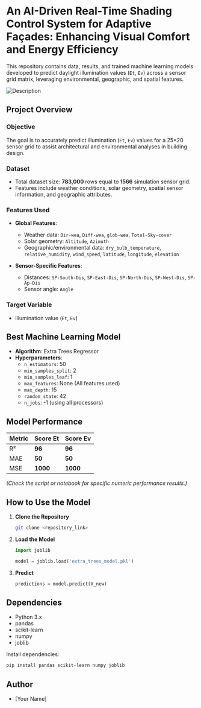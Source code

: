 # An AI-Driven Real-Time Shading Control System for Adaptive Façades: Enhancing Visual Comfort and Energy Efficiency

This repository contains data, results, and trained machine learning models developed to predict daylight illumination values (`Et`, `Ev`) across a sensor grid matrix, leveraging environmental, geographic, and spatial features.

![Description](images/sensor_animation.gif)

## Project Overview

### Objective
The goal is to accurately predict illumination (`Et`, `Ev`) values for a 25×20 sensor grid to assist architectural and environmental analyses in building design.

### Dataset
- Total dataset size: **783,000** rows equal to **1566** simulation sensor grid.
- Features include weather conditions, solar geometry, spatial sensor information, and geographic attributes.

### Features Used
- **Global Features**:
  - Weather data: `Dir-wea`, `Diff-wea`, `glob-wea`, `Total-Sky-cover`
  - Solar geometry: `Altitude`, `Azimuth`
  - Geographic/environmental data: `dry_bulb_temperature`, `relative_humidity`, `wind_speed`, `latitude`, `longitude`, `elevation`

- **Sensor-Specific Features**:
  - Distances: `SP-South-Dis`, `SP-East-Dis`, `SP-North-Dis`, `SP-West-Dis`, `SP-Ap-Dis`
  - Sensor angle: `Angle`

### Target Variable
- Illumination value (`Et`, `Ev`)

## Best Machine Learning Model

- **Algorithm**: Extra Trees Regressor
- **Hyperparameters**:
  - `n_estimators`: 50
  - `min_samples_split`: 2
  - `min_samples_leaf`: 1
  - `max_features`: None (All features used)
  - `max_depth`: 15
  - `random_state`: 42
  - `n_jobs`: -1 (using all processors)

## Model Performance

| Metric | Score Et | Score Ev | 
|--------|-------|-------|
| R²     | **96** | **96** |
| MAE    | **50** | **50** |
| MSE    | **1000** | **1000** |

*(Check the script or notebook for specific numeric performance results.)*

## How to Use the Model

1. **Clone the Repository**
   ```bash
   git clone <repository_link>
   ```

2. **Load the Model**
   ```python
   import joblib

   model = joblib.load('extra_trees_model.pkl')
   ```

3. **Predict**
   ```python
   predictions = model.predict(X_new)
   ```

## Dependencies
- Python 3.x
- pandas
- scikit-learn
- numpy
- joblib

Install dependencies:
```bash
pip install pandas scikit-learn numpy joblib
```

## Author
- [Your Name]

